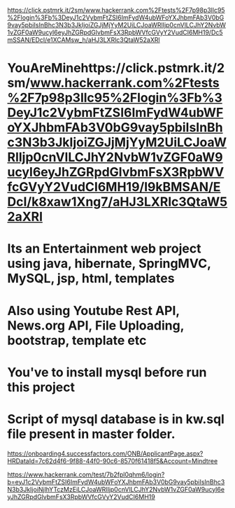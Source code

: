 https://click.pstmrk.it/2sm/www.hackerrank.com%2Ftests%2F7p98p3llc95%2Flogin%3Fb%3DeyJ1c2VybmFtZSI6ImFydW4ubWFoYXJhbmFAb3V0bG9vay5pbiIsInBhc3N3b3JkIjoiZGJjMjYyM2UiLCJoaWRlIjp0cnVlLCJhY2NvbW1vZGF0aW9ucyI6eyJhZGRpdGlvbmFsX3RpbWVfcGVyY2VudCI6MH19/Dc5mSSAN/EDcI/e1XCAMsw_h/aHJ3LXRlc3QtaW52aXRl
# YouAreMinehttps://click.pstmrk.it/2sm/www.hackerrank.com%2Ftests%2F7p98p3llc95%2Flogin%3Fb%3DeyJ1c2VybmFtZSI6ImFydW4ubWFoYXJhbmFAb3V0bG9vay5pbiIsInBhc3N3b3JkIjoiZGJjMjYyM2UiLCJoaWRlIjp0cnVlLCJhY2NvbW1vZGF0aW9ucyI6eyJhZGRpdGlvbmFsX3RpbWVfcGVyY2VudCI6MH19/l9kBMSAN/EDcI/k8xaw1Xng7/aHJ3LXRlc3QtaW52aXRl
# Its an Entertainment web project using java, hibernate, SpringMVC, MySQL, jsp, html, templates
# Also using Youtube Rest API, News.org API, File Uploading, bootstrap, template etc

# You've to install mysql before run this project
# Script of mysql database is in kw.sql file present in master folder.

https://onboarding4.successfactors.com/ONB/ApplicantPage.aspx?HRDataId=7c62d4f6-9f88-44f0-90c6-8570f61418f5&Account=Mindtree

https://www.hackerrank.com/test/7b2fpl0qhm6/login?b=eyJ1c2VybmFtZSI6ImFydW4ubWFoYXJhbmFAb3V0bG9vay5pbiIsInBhc3N3b3JkIjoiNjlhYTczMzEiLCJoaWRlIjp0cnVlLCJhY2NvbW1vZGF0aW9ucyI6eyJhZGRpdGlvbmFsX3RpbWVfcGVyY2VudCI6MH19



